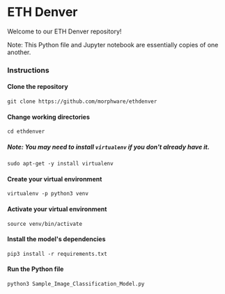# ETH Denver

Welcome to our ETH Denver repository!

Note: This Python file and Jupyter notebook are essentially copies of one another.

### Instructions

#### Clone the repository

`git clone https://github.com/morphware/ethdenver`

#### Change working directories

`cd ethdenver`

##### Note: You may need to install `virtualenv` if you don't already have it.

`sudo apt-get -y install virtualenv`

#### Create your virtual environment

`virtualenv -p python3 venv`

#### Activate your virtual environment

`source venv/bin/activate`

#### Install the model's dependencies

`pip3 install -r requirements.txt`

#### Run the Python file

`python3 Sample_Image_Classification_Model.py`


